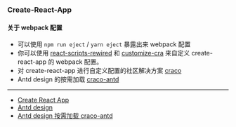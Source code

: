 ### Create-React-App

#### 关于 webpack 配置
- 可以使用 `npm run eject` / `yarn eject` 暴露出来 webpack 配置
- 你可以使用 [react-scripts-rewired](https://github.com/timarney/react-app-rewired) 和 [customize-cra](https://github.com/arackaf/customize-cra) 来自定义 create-react-app 的 webpack 配置。
- 对 create-react-app 进行自定义配置的社区解决方案 [craco](https://github.com/gsoft-inc/craco)
- Antd design 的按需加载 [craco-antd](https://github.com/DocSpring/craco-antd)


---
- [Create React App](https://create-react-app.dev/docs/getting-started)
- [Antd design](https://ant.design/docs/react/use-with-create-react-app-cn)
- [Antd design 按需加载 craco-antd](https://juejin.im/post/5d3ea5bd6fb9a06acc005d99)